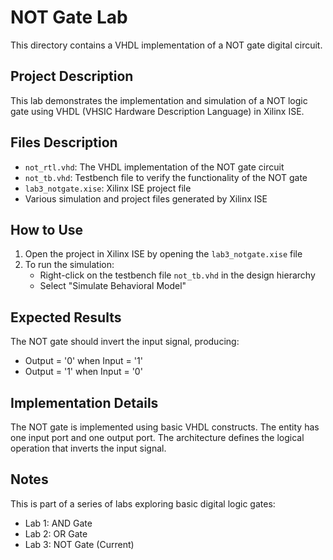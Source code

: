 # NOT Gate Lab

This directory contains a VHDL implementation of a NOT gate digital circuit.

## Project Description
This lab demonstrates the implementation and simulation of a NOT logic gate using VHDL (VHSIC Hardware Description Language) in Xilinx ISE.

## Files Description
- `not_rtl.vhd`: The VHDL implementation of the NOT gate circuit
- `not_tb.vhd`: Testbench file to verify the functionality of the NOT gate
- `lab3_notgate.xise`: Xilinx ISE project file
- Various simulation and project files generated by Xilinx ISE

## How to Use
1. Open the project in Xilinx ISE by opening the `lab3_notgate.xise` file
2. To run the simulation:
   - Right-click on the testbench file `not_tb.vhd` in the design hierarchy
   - Select "Simulate Behavioral Model"

## Expected Results
The NOT gate should invert the input signal, producing:
- Output = '0' when Input = '1'
- Output = '1' when Input = '0'

## Implementation Details
The NOT gate is implemented using basic VHDL constructs. The entity has one input port and one output port. The architecture defines the logical operation that inverts the input signal.

## Notes
This is part of a series of labs exploring basic digital logic gates:
- Lab 1: AND Gate
- Lab 2: OR Gate
- Lab 3: NOT Gate (Current)